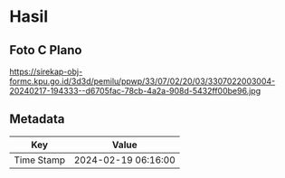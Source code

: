 # Hasil

## Foto C Plano

https://sirekap-obj-formc.kpu.go.id/3d3d/pemilu/ppwp/33/07/02/20/03/3307022003004-20240217-194333--d6705fac-78cb-4a2a-908d-5432ff00be96.jpg


## Metadata

| Key        | Value               |
| ---------- | ------------------- |
| Time Stamp | 2024-02-19 06:16:00 |




